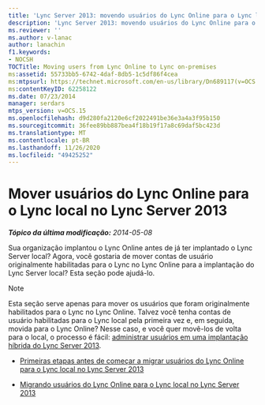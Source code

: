 ```yaml
---
title: 'Lync Server 2013: movendo usuários do Lync Online para o Lync local'
description: 'Lync Server 2013: movendo usuários do Lync Online para o Lync local.'
ms.reviewer: ''
ms.author: v-lanac
author: lanachin
f1.keywords:
- NOCSH
TOCTitle: Moving users from Lync Online to Lync on-premises
ms:assetid: 55733bb5-6742-4daf-8db5-1c5df86f4cea
ms:mtpsurl: https://technet.microsoft.com/en-us/library/Dn689117(v=OCS.15)
ms:contentKeyID: 62258122
ms.date: 07/23/2014
manager: serdars
mtps_version: v=OCS.15
ms.openlocfilehash: d9d280fa2120e6cf2022491be36e3a4a3f95b150
ms.sourcegitcommit: 36fee89bb887bea4f18b19f17a8c69daf5bc423d
ms.translationtype: MT
ms.contentlocale: pt-BR
ms.lasthandoff: 11/26/2020
ms.locfileid: "49425252"
---
```

# <a name="moving-users-from-lync-online-to-lync-on-premises-in-lync-server-2013"></a>Mover usuários do Lync Online para o Lync local no Lync Server 2013

<div data-xmlns="http://www.w3.org/1999/xhtml">

<div class="topic" data-xmlns="http://www.w3.org/1999/xhtml" data-msxsl="urn:schemas-microsoft-com:xslt" data-cs="https://msdn.microsoft.com/">

<div data-asp="https://msdn2.microsoft.com/asp">



</div>

<div id="mainSection">

<div id="mainBody">

<span> </span>

_**Tópico da última modificação:** 2014-05-08_

Sua organização implantou o Lync Online antes de já ter implantado o Lync Server local? Agora, você gostaria de mover contas de usuário originalmente habilitadas para o Lync no Lync Online para a implantação do Lync Server local? Esta seção pode ajudá-lo.

<div>


> [!NOTE]  
> Esta seção serve apenas para mover os usuários que foram originalmente habilitados para o Lync no Lync Online. Talvez você tenha contas de usuário habilitadas para o Lync local pela primeira vez e, em seguida, movida para o Lync Online? Nesse caso, e você quer movê-los de volta para o local, o processo é fácil: <A href="lync-server-2013-administering-users-in-a-hybrid-deployment.md">administrar usuários em uma implantação híbrida do Lync Server 2013</A>.



</div>

  - [Primeiras etapas antes de começar a migrar usuários do Lync Online para o Lync local no Lync Server 2013](lync-server-2013-first-steps-before-you-start-migrating-users-from-lync-online-to-lync-on-premises.md)

  - [Migrando usuários do Lync Online para o Lync local no Lync Server 2013](lync-server-2013-migrating-lync-online-users-to-lync-on-premises.md)

</div>

<span> </span>

</div>

</div>

</div>


